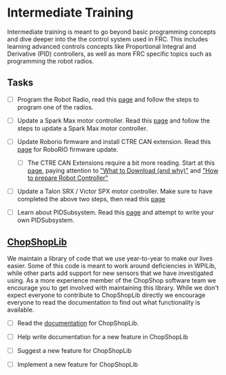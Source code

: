 # Intermediate Training
Intermediate training is meant to go beyond basic programming concepts and dive deeper into the the control system used in FRC. This includes learning advanced controls concepts like Proportional Integral and Derivative (PID) controllers, as well as more FRC specific topics such as programming the robot radios.

## Tasks
- [ ] Program the Robot Radio, read this [page](https://docs.wpilib.org/en/latest/docs/software/getting-started/radio-programming.html) and follow the steps to program one of the radios.

- [ ] Update a Spark Max motor controller. Read this [page](http://www.revrobotics.com/sparkmax-software/) and follow the steps to update a Spark Max motor controller.

- [ ] Update Roborio firmware and install CTRE CAN extension. Read this [page](https://docs.wpilib.org/en/latest/docs/software/getting-started/imaging-your-roborio.html) for RoboRIO firmware update.

  - [ ] The CTRE CAN Extensions require a bit more reading. Start at this [page](https://phoenix-documentation.readthedocs.io/en/latest/index.html), paying attention to ["What to Download (and why)"](https://phoenix-documentation.readthedocs.io/en/latest/ch05_PrepWorkstation.html#what-to-download-and-why) and ["How to prepare Robot Controller"](https://phoenix-documentation.readthedocs.io/en/latest/ch06_PrepRobot.html#how-to-prepare-robot-controller)

- [ ] Update a Talon SRX / Victor SPX motor controller. Make sure to have completed the above two steps, then read this [page](https://phoenix-documentation.readthedocs.io/en/latest/ch05_PrepWorkstation.html#what-to-download-and-why)

- [ ] Learn about PIDSubsystem. Read this [page](https://docs.wpilib.org/en/latest/docs/software/commandbased/pid-subsystems-commands.html) and attempt to write your own PIDSubsystem. 

## [ChopShopLib](https://github.com/chopshop-166/chopshoplib)
We maintain a library of code that we use year-to-year to make our lives easier. Some of this code is meant to work around deficiencies in WPILib, while other parts add support for new sensors that we have investigated using. As a more experience member of the ChopShop software team we encourage you to get involved with maintaining this library. While we don't expect everyone to contribute to ChopShopLib directly we encourage everyone to read the documentation to find out what functionality is available.

- [ ] Read the [documentation](https://jitpack.io/com/github/chopshop-166/chopshoplib/latest/javadoc/) for ChopShopLib.

- [ ] Help write documentation for a new feature in ChopShopLib

- [ ] Suggest a new feature for ChopShopLib

- [ ] Implement a new feature for ChopShopLib